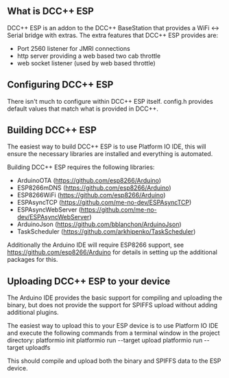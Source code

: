 What is DCC++ ESP
-----------------

DCC++ ESP is an addon to the DCC++ BaseStation that provides a WiFi <-> Serial bridge with extras.
The extra features that DCC++ ESP provides are:
* Port 2560 listener for JMRI connections
* http server providing a web based two cab throttle
* web socket listener (used by web based throttle)

Configuring DCC++ ESP
---------------------

There isn't much to configure within DCC++ ESP itself.  config.h provides default values that match
what is provided in DCC++.

Building DCC++ ESP
------------------

The easiest way to build DCC++ ESP is to use Platform IO IDE, this will ensure the
necessary libraries are installed and everything is automated.

Building DCC++ ESP requires the following libraries:
* ArduinoOTA (https://github.com/esp8266/Arduino)
* ESP8266mDNS (https://github.com/esp8266/Arduino)
* ESP8266WiFi (https://github.com/esp8266/Arduino)
* ESPAsyncTCP (https://github.com/me-no-dev/ESPAsyncTCP)
* ESPAsyncWebServer (https://github.com/me-no-dev/ESPAsyncWebServer)
* ArduinoJson (https://github.com/bblanchon/ArduinoJson)
* TaskScheduler (https://github.com/arkhipenko/TaskScheduler)

Additionally the Arduino IDE will require ESP8266 support, see https://github.com/esp8266/Arduino
for details in setting up the additional packages for this.

Uploading DCC++ ESP to your device
----------------------------------

The Arduino IDE provides the basic support for compiling and uploading the binary, but does not
provide the support for SPIFFS upload without adding additional plugins.

The easiest way to upload this to your ESP device is to use Platform IO IDE and execute the
following commands from a terminal window in the project directory:
platformio init
platformio run --target upload
platformio run --target uploadfs

This should compile and upload both the binary and SPIFFS data to the ESP device.
